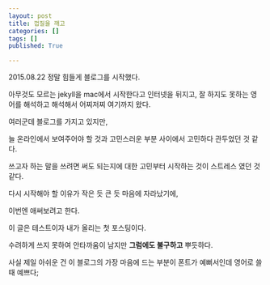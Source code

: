 ```yaml
---
layout: post
title: 껍질을 깨고
categories: []
tags: []
published: True

---
```


2015.08.22 정말 힘들게 블로그를 시작했다.

아무것도 모르는 jekyll을 mac에서 시작한다고 인터넷을 뒤지고, 잘 하지도 못하는 영어를 해석하고 해석해서 어찌저찌 여기까지 왔다.


여러군데 블로그를 가지고 있지만,

늘 온라인에서 보여주어야 할 것과 고민스러운 부분 사이에서 고민하다 관두었던 것 같다.

쓰고자 하는 말을 쓰려면 써도 되는지에 대한 고민부터 시작하는 것이 스트레스 였던 것 같다.


다시 시작해야 할 이유가 작은 듯 큰 듯 마음에 자라났기에,

이번엔 애써보려고 한다.


이 글은 테스트이자 내가 올리는 첫 포스팅이다.

수려하게 쓰지 못하여 안타까움이 남지만 <strong>그럼에도 불구하고</strong> 뿌듯하다.

사실 제일 아쉬운 건 이 블로그의 가장 마음에 드는 부분이 폰트가 예뻐서인데 영어로 쓸 때 예쁘다;